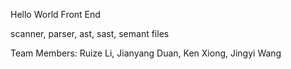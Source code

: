 Hello World Front End 

scanner, parser, ast, sast, semant files

Team Members:
Ruize Li, Jianyang Duan, Ken Xiong, Jingyi Wang